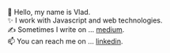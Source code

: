 👋 Hello, my name is Vlad. <br>
✨ I work with Javascript and web technologies.<br>
✍️ Sometimes I write on ... [medium](https://medium.com/@vblanton). <br>
📫 You can reach me on ... [linkedin](https://www.linkedin.com/in/vlad-blanton-95b450133/).

<!---
vblanton/vblanton is a ✨ special ✨ repository because its `README.md` (this file) appears on your GitHub profile.
You can click the Preview link to take a look at your changes.
--->
